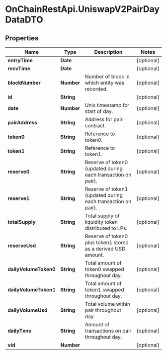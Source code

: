 # OnChainRestApi.UniswapV2PairDayDataDTO

## Properties

Name | Type | Description | Notes
------------ | ------------- | ------------- | -------------
**entryTime** | **Date** |  | [optional] 
**recvTime** | **Date** |  | [optional] 
**blockNumber** | **Number** | Number of block in which entity was recorded. | [optional] 
**id** | **String** |  | [optional] 
**date** | **Number** | Unix timestamp for start of day. | [optional] 
**pairAddress** | **String** | Address for pair contract. | [optional] 
**token0** | **String** | Reference to token0. | [optional] 
**token1** | **String** | Reference to token1. | [optional] 
**reserve0** | **String** | Reserve of token0 (updated during each transaction on pair). | [optional] 
**reserve1** | **String** | Reserve of token1 (updated during each transaction on pair). | [optional] 
**totalSupply** | **String** | Total supply of liquidity token distributed to LPs. | [optional] 
**reserveUsd** | **String** | Reserve of token0 plus token1 stored as a derived USD amount. | [optional] 
**dailyVolumeToken0** | **String** | Total amount of token0 swapped throughout day. | [optional] 
**dailyVolumeToken1** | **String** | Total amount of token1 swapped throughout day. | [optional] 
**dailyVolumeUsd** | **String** | Total volume within pair throughout day. | [optional] 
**dailyTxns** | **String** | Amount of transactions on pair throughout day. | [optional] 
**vid** | **Number** |  | [optional] 


